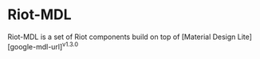 # Riot-MDL

Riot-MDL is a set of Riot components build on top of [Material Design Lite][google-mdl-url]<sup>v1.3.0</sup>